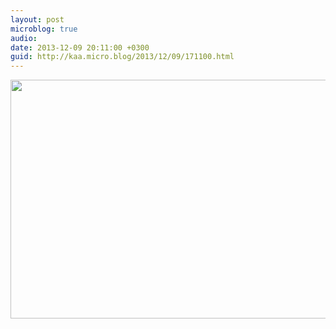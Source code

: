 ```yaml
---
layout: post
microblog: true
audio: 
date: 2013-12-09 20:11:00 +0300
guid: http://kaa.micro.blog/2013/12/09/171100.html
---
```

<img src="https://micro.kaa.bz/uploads/2018/e7d88ca58a.jpg" alt="" width="840" height="382" class="alignnone size-full wp-image-977" />
